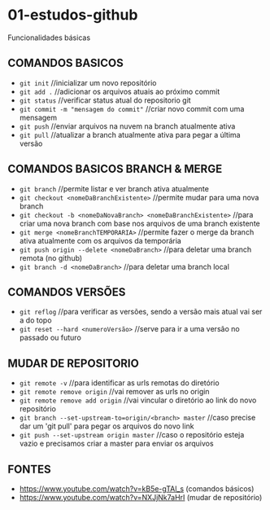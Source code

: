 # 01-estudos-github
Funcionalidades básicas

## COMANDOS BASICOS
* `git init` //inicializar um novo repositório
* `git add .` //adicionar os arquivos atuais ao próximo commit
* `git status` //verificar status atual do repositorio git
* `git commit -m "mensagem do commit"` //criar novo commit com uma mensagem
* `git push` //enviar arquivos na nuvem na branch atualmente ativa
* `git pull` //atualizar a branch atualmente ativa para pegar a última versão

## COMANDOS BASICOS BRANCH & MERGE
* `git branch` //permite listar e ver branch ativa atualmente
* `git checkout <nomeDaBranchExistente>` //permite mudar para uma nova branch
* `git checkout -b <nomeDaNovaBranch> <nomeDaBranchExistente>` //para criar uma nova branch com base nos arquivos de uma branch existente
* `git merge <nomeBranchTEMPORARIA>` //permite fazer o merge da branch ativa atualmente com os arquivos da temporária
* `git push origin --delete <nomeDaBranch>` //para deletar uma branch remota (no github)
* `git branch -d <nomeDaBranch>` //para deletar uma branch local

## COMANDOS VERSÕES
* `git reflog` //para verificar as versões, sendo a versão mais atual vai ser a do topo
* `git reset --hard <numeroVersão>` //serve para ir a uma versão no passado ou futuro

## MUDAR DE REPOSITORIO
* `git remote -v` //para identificar as urls remotas do diretório
* `git remote remove origin` //vai remover as urls no origin
* `git remote remove add origin` //vai vincular o diretório ao link do novo repositório
* `git branch --set-upstream-to=origin/<branch> master` //caso precise dar um 'git pull' para pegar os arquivos do novo link
* `git push --set-upstream origin master` //caso o repositório esteja vazio e precisamos criar a master para enviar os arquivos


## FONTES
* https://www.youtube.com/watch?v=kB5e-gTAl_s (comandos básicos)
* https://www.youtube.com/watch?v=NXJjNk7aHrI (mudar de repositório)
